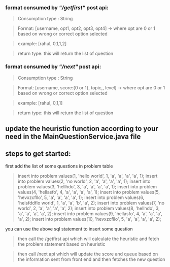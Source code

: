 ### format consumed by _"/getfirst"_ post api:

> Consumption type : String

> Format: [username, opt1, opt2, opt3, opt4] -> where opt are 0 or 1 based on wrong or correct option selected

> example: [rahul, 0,1,1,2]

> return type: this will return the list of question 


### format consumed by _"/next"_ post api:

> Consumption type : String

> Format: [username, score:{0 or 1}, topic,, level] -> where opt are 0 or 1 based on wrong or correct option selected

> example: [rahul, 0,1,1]

> return type: this will return the list of question 


## update the heuristic function according to your need in the MainQuestionService.java file


## steps to get started:

first add the list of some questions in problem table
> insert into problem values(1, 'hello world', 1, 'a',  'a',  'a',  'a', 1);
  insert into problem values(2, 'no world', 2, 'a',  'a',  'a',  'a', 1);
  insert into problem values(3, 'hellhdo', 3, 'a',  'a',  'a',  'a', 1);
  insert into problem values(4, 'hellasfo', 4, 'a',  'a',  'a',  'a', 1);
  insert into problem values(5, 'hevxzcfllo', 5, 'a',  'a',  'a',  'a', 1);
  insert into problem values(6, 'helsfddflo world', 1, 'a',  'a',  'b',  'a', 2);
  insert into problem values(7, 'no world', 2, 'a',  'a',  'a',  'a', 2);
  insert into problem values(8, 'hellhdo', 3, 'a',  'a',  'a',  'a', 2);
  insert into problem values(9, 'hellasfo', 4, 'a',  'a',  'a',  'a', 2);
  insert into problem values(10, 'hevxzcfllo', 5, 'a',  'a',  'a',  'a', 2);
  
  you can use the above sql statement to insert some question
  
> then call the /getfirst api which will calculate the heuristic and fetch the problem statement based on heuristic

> then call /next api which will update the score and queue based on the information sent from front end and then fetches the new question  